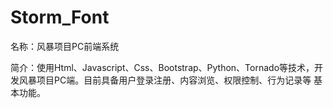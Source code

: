 # Storm_Font
名称：风暴项目PC前端系统

简介：使用Html、Javascript、Css、Bootstrap、Python、Tornado等技术，开发风暴项目PC端。目前具备用户登录注册、内容浏览、权限控制、行为记录等
基本功能。
